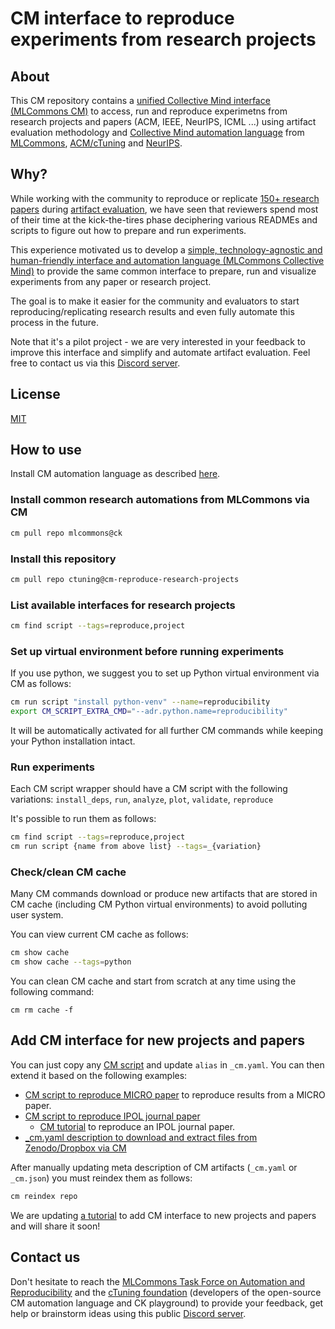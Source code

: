 # CM interface to reproduce experiments from research projects

## About

This CM repository contains a [unified Collective Mind interface (MLCommons CM)](https://github.com/mlcommons/ck) 
to access, run and reproduce experimetns from research projects and papers (ACM, IEEE, NeurIPS, ICML ...)
using artifact evaluation methodology and [Collective Mind automation language](https://doi.org/10.5281/zenodo.8105339)
from [MLCommons](https://doi.org/10.5281/zenodo.8105339), [ACM/cTuning](https://cTuning.org/ae) 
and [NeurIPS](https://jmlr.org/papers/volume22/20-303/20-303.pdf).

## Why?

While working with the community to reproduce or replicate [150+ research papers](https://learning.acm.org/techtalks/reproducibility) 
during [artifact evaluation](https://cTuning.org/ae), we have seen that reviewers spend most of their time
at the kick-the-tires phase deciphering various READMEs and scripts to figure out how to prepare and run 
experiments.

This experience motivated us to develop a 
[simple, technology-agnostic and human-friendly interface and automation language (MLCommons Collective Mind)](https://doi.org/10.5281/zenodo.8105339) 
to provide the same common interface to prepare, run and visualize experiments
from any paper or research project.

The goal is to make it easier for the community and evaluators 
to start reproducing/replicating research results 
and even fully automate this process in the future.

Note that it's a pilot project - we are very interested in your feedback to improve this interface
and simplify and automate artifact evaluation. Feel free to contact us via this [Discord server](https://discord.gg/JjWNWXKxwT).

## License

[MIT](LICENSE.md)

## How to use

Install CM automation language as described [here](https://github.com/mlcommons/ck/blob/master/docs/installation.md).

### Install common research automations from MLCommons via CM

```bash
cm pull repo mlcommons@ck
```

### Install this repository

```bash
cm pull repo ctuning@cm-reproduce-research-projects
```

### List available interfaces for research projects

```bash
cm find script --tags=reproduce,project
```

### Set up virtual environment before running experiments

If you use python, we suggest you to set up Python virtual environment via CM as follows:

```bash
cm run script "install python-venv" --name=reproducibility
export CM_SCRIPT_EXTRA_CMD="--adr.python.name=reproducibility"
```

It will be automatically activated for all further CM commands 
while keeping your Python installation intact.

### Run experiments

Each CM script wrapper should have a CM script with the following variations:
`install_deps`, `run`, `analyze`, `plot`, `validate`, `reproduce`

It's possible to run them as follows:
```bash
cm find script --tags=reproduce,project
cm run script {name from above list} --tags=_{variation}
```

### Check/clean CM cache

Many CM commands download or produce new artifacts that are stored in CM cache 
(including CM Python virtual environments) to avoid polluting user system.

You can view current CM cache as follows:
```bash
cm show cache
cm show cache --tags=python
```

You can clean CM cache and start from scratch at any time using the following command:
```
cm rm cache -f
```

## Add CM interface for new projects and papers

You can just copy any [CM script](https://github.com/ctuning/cm-reproduce-research-projects/tree/main/script) 
and update `alias` in `_cm.yaml`. You can then extend it based on the following examples:

* [CM script to reproduce MICRO paper](../../cm-mlops/script/reproduce-micro-paper-2023-victima) to reproduce results from a MICRO paper.
* [CM script to reproduce IPOL journal paper](https://github.com/mlcommons/ck/tree/master/cm-mlops/script/reproduce-ipol-paper-2022-439)
  * [CM tutorial](https://github.com/mlcommons/ck/blob/master/docs/tutorials/reproduce-research-paper-ipol.md) to reproduce an IPOL journal paper.
* [_cm.yaml description to download and extract files from Zenodo/Dropbox via CM](https://github.com/mlcommons/ck/tree/master/cm-mlops/script/test-download-and-extract-artifacts)

After manually updating meta description of CM artifacts (`_cm.yaml` or `_cm.json`)
you must reindex them as follows:
```bash
cm reindex repo
```

We are updating [a tutorial](https://github.com/mlcommons/ck/blob/master/docs/tutorials/common-interface-to-reproduce-research-projects.md) 
to add CM interface to new projects and papers and will share it soon!

## Contact us

Don't hesitate to reach the [MLCommons Task Force on Automation and Reproducibility](https://github.com/mlcommons/ck/blob/master/docs/taskforce.md) 
and the [cTuning foundation](https://cTuning.org) (developers of the open-source CM automation language and CK playground)
to provide your feedback, get help or brainstorm ideas using this public [Discord server](https://discord.gg/JjWNWXKxwT).

